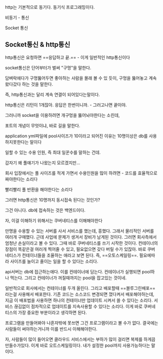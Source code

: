 http는 기본적으로 동기다.
동기식 프로그래밍이다. 

비동기 - 통신

Socket 통신


## Socket통신 & http통신

http통신은 요청하면 ==응답하고 끝.==  - 이게 일반적인 http통신이다

socket통신은 단어부터가 벌써 "구멍"을 말한다.

담벼락에다가 구멍뚫어두면 좋아하는 사람을 몰래 볼 수 있 듯이, 구멍을 뚫어놓고 계속 왔다갔다 하는 것을 말한다. 

즉, http통신과는 달리 계속 연결이 되어있다는말이다.


http통신은 리턴이 1개잖아. 응답은 한번이니까. - 그러고나면 끝이야.

그러니까 socket을 이용하려면 개구멍을 뚫어놔야한다는 소린데,

포트의 개념이 무엇이냐, 바로 길을 말한다.

application yml파일에 pool사이즈가 10이라고 되어진 이유는 10명이상은 db를 사용하지못한다는 말이다

일할 수 있는 수용 인원, 즉 최대 일꾼수를 말하는 건데.

갑자기 왜 풀얘기가 나왔는지 모르겠지만...

회사 입장에서는 풀 사이즈를 적게 가면서 수용인원을 많이 하려면 - 코드를 효율적으로 짜야한다는 소리다

빨리빨리 풀 반환을 해야한다는 소리다


그러면 http통신은 10명까지 동시접속 된다는 것인가?

그건 아니다. db에 접속하는 것은 백엔드이다. 



자, 이걸 이해하기 위해서는 쿠버네티스를 이해해야한다

만명을 수용할 수 있는 서버를 사서 서비스를 했는데, 흥했다. 그래서 물리적인 서버를 여러개 구매했다. 근데 사업에 문제가 생겨서 장비가 남게된 것이다. 그러면 회사측에서 엄청난 손실이라고 볼 수 있다. 그때 바로 쿠버네티스를 쓰기 시작한 것이다. 컨테이너의 장점이 똑같은걸 여러개 찍어줄 수 있고, 필요없으면 갖다 버릴 수가 있잖아. 바로 쿠버네티스가 컨테이너들을 조율하는 애라고 보면 된다. 즉, ==오토스케일링==. 필요에따라 사이즈를 늘이고 줄이는 일을 할 수 있다는 소리다. 

api서버는 db에 접근하는애다. 이를 컨테이너에 담는다. 컨테이너가 실행되면 pool하나 먹는다. 그리고 컨테이너가 꺼질때까지는 pool을 잡고있는 것이네. 

일반적으로 회사에서는 컨테이너를 두개 올린다. 그리고 배포할때 ==블루그린배포==라는걸 사용해서 배포한다. 기존 코드는 소스코드 변경되면 껐다켜서 배포해야하는데, 지금 이 배포법을 사용하면 하나의 컨테이너만 업데이트 시켜서 쓸 수 있다는 소리다. 서비스 끊김없이 점차적으로 업데이트를 지속사용할 수 있다는 소리다. 이게 바로 쿠버네티스의 가장 중요한 부분이라고 생각하면 된다.

프로그램을 만들어봐야 나혼자밖에 못쓰면 그건 프로그램이라고 볼 수가 없다. 결국에는 사람들이 써야하는거니까 이를 반드시 이해해야한다. 



자, 사람들이 많이 들어오면 클라우드 서비스에서는 부하가 많이 걸리면 복제를 하게끔 만들수가있다. 이게 바로 오트스케일링이다. 내가 설정한 pool까지 사용가능하다는 말이다. 






